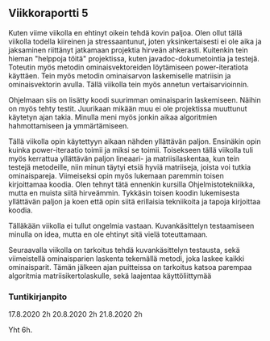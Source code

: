 ## Viikkoraportti 5

Kuten viime viikolla en ehtinyt oikein tehdä kovin paljoa. Olen ollut tällä viikolla todella kiireinen ja stressaantunut, joten yksinkertaisesti ei ole aika ja jaksaminen riittänyt jatkamaan projektia hirveän ahkerasti.
Kuitenkin tein hieman "helppoja töitä" projektissa, kuten javadoc-dokumetointia ja testejä. Toteutin myös metodin ominaisvektoreiden löytämiseen power-iteratiota käyttäen. Tein myös metodin ominaisarvon laskemiselle matriisin ja ominaisvektorin avulla.
Tällä viikolla tein myös annetun vertaisarvioinnin.

Ohjelmaan siis on lisätty koodi suurimman ominaisparin laskemiseen. Näihin on myös tehty testit. Juurikaan mikään muu ei ole projektissa muuttunut käytetyn ajan takia.
Minulla meni myös jonkin aikaa algoritmien hahmottamiseen ja ymmärtämiseen.

Tällä viikolla opin käytettyyn aikaan nähden yllättävän paljon. Ensinäkin opin kuinka power-iteraatio toimii ja miksi se toimii. 
Toisekseen tällä viikolla tuli myös kerrattua yllättävän paljon lineaari- ja matriisilaskentaa, kun tein testejä metodeille, niin minun täytyi etsiä hyviä matriiseja, joista voi tutkia ominaispareja.
Viimeiseksi opin myös lukemaan paremmin toisen kirjoittamaa koodia. Olen tehnyt tätä ennenkin kursilla Ohjelmistotekniikka, mutta en muista siitä hirveämmin.
Tykkäsin toisen koodin lukemisesta yllättävän paljon ja koen että opin siitä erillaisia tekniikoita ja tapoja kirjoittaa koodia.

Tälläkään viikolla ei tullut ongelmia vastaan. Kuvankäsittelyn testaamiseen minulla on idea, mutta en ole ehtinyt sitä vielä toteuttamaan.

Seuraavalla viikolla on tarkoitus tehdä kuvankäsittelyn testausta, sekä viimeistellä ominaisparien laskenta tekemällä metodi, joka laskee kaikki ominaisparit.
Tämän jälkeen ajan puitteissa on tarkoitus katsoa parempaa algoritmia matriisikertolaskulle, sekä laajentaa käyttöliittymää



### Tuntikirjanpito

17.8.2020 2h
20.8.2020 2h
21.8.2020 2h

Yht 6h.

